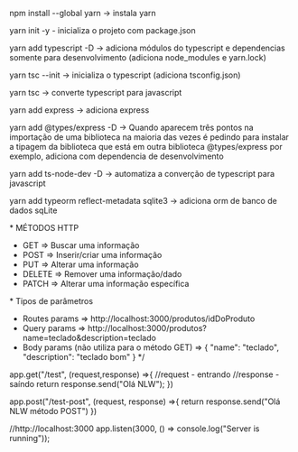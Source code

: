 npm install --global yarn -> instala yarn

yarn init -y - inicializa o projeto com package.json

yarn add typescript -D -> adiciona módulos do typescript e dependencias somente para desenvolvimento (adiciona node_modules e yarn.lock)

yarn tsc --init -> inicializa o typescript (adiciona tsconfig.json)

yarn tsc -> converte typescript para javascript

yarn add express -> adiciona express

yarn add @types/express -D -> Quando aparecem três pontos na importação de uma biblioteca na maioria das vezes é pedindo para instalar a tipagem da biblioteca que está em outra biblioteca @types/express por exemplo, adiciona com dependencia de desenvolvimento

yarn add ts-node-dev -D -> automatiza a converção de typescript para javascript

yarn add typeorm reflect-metadata sqlite3 -> adiciona orm de banco de dados sqLite

\* MÉTODOS HTTP

- GET => Buscar uma informação
- POST => Inserir/criar uma informação
- PUT => Alterar uma informação
- DELETE => Remover uma informação/dado
- PATCH => Alterar uma informação específica

\* Tipos de parâmetros

- Routes params => http://localhost:3000/produtos/idDoProduto
- Query params => http://localhost:3000/produtos?name=teclado&description=teclado
- Body params (não utiliza para o método GET) => {
  "name": "teclado",
  "description": "teclado bom"
  }
  \*/

app.get("/test", (request,response) =>{
//request - entrando
//response - saíndo
return response.send("Olá NLW");
})

app.post("/test-post", (request, response) =>{
return response.send("Olá NLW método POST")
})

//http://localhost:3000
app.listen(3000, () => console.log("Server is running"));
